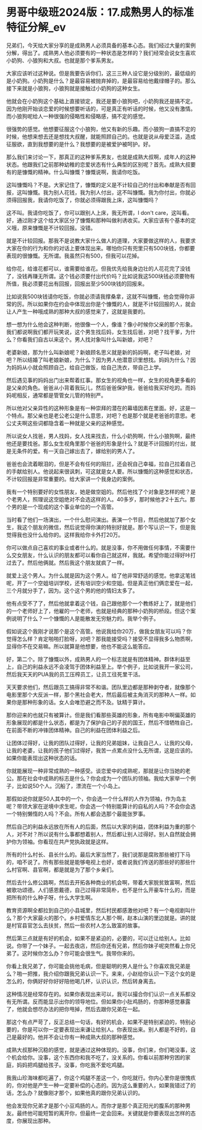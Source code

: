 # 男哥中级班2024版：17.成熟男人的标准特征分解_ev

兄弟们，今天给大家分享的是成熟男人必须具备的基本心态。我们经过大量的案例分解，得出了。成熟男人他必须要有的一种状态是怎样的？我们经常会说女生喜欢小奶狗、小狼狗和大叔。也就是那个爹系男友。

大家应该听过这种说。但是我要告诉你们，这三三种人设它是分级别的，最低级的是小奶狗。小奶狗是什么？是最容易被抛弃掉的，是最容易给他戴绿帽子的。那么接下来就是小狼狗，小狼狗就是接触过小奶狗的这种女生。

他就会在小奶狗这个基础上直接锁定，我还是要小狼狗吧，小奶狗我还是搞不定。因为他刚开始谈恋爱的时候想要听话的，可是真正有听话的时候，他又没有激情。而小狼狗呢给人一种很强的侵略性和侵略感，搞不定的感觉。

很强势的感觉。他想要征服这个小狼狗，他又有新的乐趣。而小狼狗一直搞不定的时候，他想来想去还是想找大叔醒，就能照顾自己的。也就是说从母爱泛滥，造成征服欲，直到我想要的是什么？我想要的是被爱护被呵护。好。

那么我们来讨论一下，那真正的这种爹系男友，也就是成熟大叔啊，成年人的这种状态。他跟我们之前那种幼稚的恋爱状态有什么典型的区别呢？首先。成熟大叔要有的是慷慨的精神。什么叫慷慨？慷慨说啊，我请你吃饭。

这叫慷慨吗？不是。大家记住了，慷慨的定义是不计较自己的付出和奉献是否有回报，这叫慷慨。我为别人花钱，我为别人付出，这不叫慷慨。我为你付出，你就必须得回报我，我请你吃饭了，你就必须得跟我上床，这叫慷慨吗？

这不叫。我请你吃饭了，你可以跟别人上床，我无所谓，I don't care，这叫看。好，通过刚才这个给大家区分了慷慨和那种叫做利诱收买。大家应该有个基本的定义哦，原来慷慨是不计较回报。没错。

就是不计较回报。那我不是说教大家什么做人的道理，大家要做这样的人，我要求大家在你的行为和你的对话上要体现出来。哪怕你只有兜里只有500块钱，你都要表现的很慷慨。无所谓。我虽然只有500，但我可以花掉。

给你花，给谁花都可以，谁需要给谁花。但我优先给我身边壮的人花花完了没钱了，没钱再赚无所谓。这个钱必须要付出代价吗？比如说我这500块钱必须要物有所值，我必须要花出有回报，回报出至少500块钱的回报来。

比如说我500块钱请你吃饭，你就必须请我撑桑拿，这就不叫慷慨，他会觉得你非常的厉。所以如果你在约会中体现出你是个慷慨的人，就是不计较回报的人，就会让人产生一种哦成熟的那种大叔的感觉来了，这就是我要的。

想一想为什么他会这种判断，他很像一个人，像谁？像小时候你父亲的那个形象。我们都说啊我们都开玩笑说，这个男生找后妈，女生找后爸，对吧？找干爹，为什么？你看我们自古以来这个。男人找对象叫什么叫新娘，对吧？

老婆新娘，那为什么叫新娘呢？新娘顾名思义就是新的妈妈啊，老子叫老娘，对吧？所以结婚了叫老娘新娘，为什么？因为男人他潜意识里想找。妈妈为什么？因为妈妈从小就会照顾自己，给自己做饭，给自己洗衣，带自己上学。

然后遇见事的妈妈出门出来帮着扛事。那女生的视角也一样，女生的视角更多看的是父亲的角色。爸爸从小背着我玩儿，然后爸爸保护我，爸爸给我买好吃的。而妈妈呢相反，通常都是管管女儿管的特别严。

所以他对父亲异性的这种形象是有一种崇拜的潜在的幕墙因素在里面。好，这是一个特点。那父亲也是老公老公是什么意思，对吧？也是那个就是老爸爸的意思。老公丈夫啊这些词都隐含着一种就是父亲的这种感觉。

所以说女人找爸，男人找妈，女人找来找去，什么小奶狗啊，什么小狼狗啊，最终他还是要找爸。那么女生视角里那个爸爸的形象是什么？就是不计回报的付出，就是无条件的爱。有一天自己嫁出去了，嫁给别的男人了。

爸爸也会流着眼泪的，但是不会有任何的阻拦，还会祝自己幸福，拉自己拉着自己的手献给别人。他说起来很讽刺，可这就是女人要。所以慷慨的这种感觉和状态，不计较回报是非常重要的。给大家讲一个我身边的案例。

我有一个特别要好的女性朋友，她是做空姐的。然后他找了个对象是怎样的呢？是个老男人，照理说这空姐绝对不会选这样的人。40多岁，那时候他才2十五六。那个男的是一个现成的这个事业单位的一个高管。

当时看了他们一场演出，一个什么慰问演出。表演一个节目，然后他就加了那个女生，我这个朋友的微信，然后说觉得你演的特别好就是。那个写认识一下，但是我觉得我也没什么给你的。这样我给你卡外打20万。

你可以做点自己喜欢的事业或者什么的。就是没事，你不用做任何事情，不需要什么交女朋友，什么认识的朋友都可以看你自己就这样，我就。希望你能过得好咔打过去了。然后他俩就。然后我这个朋友就疯了一样。

就爱上这个男人。为什么就是因为这个男人。给了他非常舒适的感觉。他拿这笔钱呢，开了一个空姐培训学校，还有培训空少和空姐。但是真正他们俩恋爱在一起，三个月就分手了，因为。这个这个男的他的情妇太多了。

他有点受不了了，然后他就拿着这个钱，自己跟他那个一个教练好上了，就是他们的一个老师好上了，他雇的一个老师，也就是经典的那种小奶狗的桥段。但这个案例说明了什么？一个慷慨的人是能散发无穷魅力的。我举个例子。

假如说这个我刚才说那个是这个高管。他说我给你20万，做我女朋友可以吗？你觉得怎么样？肯定啪啪打脸呀，对吧？那我能接受吗？接受不显得我多么物质啊，显得你不在交易嘛。所以就算是他想要，他也不能这么能答应。

好，第二个。除了慷慨以外，成熟男人的一个标志就是有团体精神。群体利益至上，自己的利益永远不会凌驾于团体利益至上。举个例子，比如说我开一家公司，然后我天天的PUA我的员工压榨员工，让员工往死里干活。

天天要求他们，然后跟员工搞得非常不和谐。团队里边都是那种剥夺者，就像那个电影里那个大反派一样，那个黑社会老大，然后最后被主角消灭的那种人一样。如果你是那种形象的话。女人会唯恐避之而不及。钛精于算计。

那你迎来的也就只有被算计。但是我们看那些英雄的形象，所有电影中啊偏英雄的形象展现的都是什么状态，都是为了保护自己的子民的国王，然后不惜牺牲自己，在前面不断的冲锋团体精神。自己的利益在团体利益之后。

让团体过得好，让我的团队过得好，让我的兄弟姐妹，让我自己人，让我的父母，让我的老婆，让我的孩子他们过得好，我苦一点累点没什么无所谓，这是应该的。如果你能表现出这种状态的话。

你就能展现一种非常成熟的一种感受。谈恋爱中的成熟呢，那就是让你当她的老公。那在社会中成熟的标志是什么？你会成为一个团队的领袖。我给大家举一个例子，比如说50个人。沉船了，漂流在一个小岛上。

那假如说你就是50人其中的一个，你会选一个什么样的人作为领袖，作为岛主呢？带领大家在逆境中求生呢，你会选一个特别能算计的自私的人吗？不会你会选一个特别懒惰的人吗？不会。所有人都会选那个最能张罗事。

然后自己的利益永远放在所有人的后面，然后以大家的利益，团体利益为重的那个人，对不对？所以说有什么事都想着别人，然后都让别人过得好。别人自然就会拥护你为领袖。你看现在共产党执政就是这样。

所有的什么村长、县长什么的。最后大家当然了，我们说那是腐败那些被打下马的，咱不说了。所有那些就是能够电视上也好，或者说我们传送的那些好的那些什么村官啊、县官啊，都是就是为了那个乡亲们。

然后去什么修公路啊，然后去开拓各种商业的机会啊，带着大家脱贫致富啊，然后被歌功颂德。人们感恩戴德，自己过得非常简朴，也不是什么开豪车什么的，而是把所有的什么种子呀，什么大学生啊。

教育资源啊全都拉到自己的小县城里，然后村民都感激他对吧？有一个电视剧叫什么？那个大家最火的那个。乡村爱情东北人那个啊，赵本山演的里边就是。讲的就是村官县官怎么去扶贫，然后一些农村人怎么致富的故事。

然后第三点就是有好的机会，如果不是紧迫的，必要的，可以迁让给别人。比如说。你带了一个妹子。一起去夜店，然后你还有兄弟，然后你妹子呢突然看上你兄弟了。这时候你怎么办？你可能会很生气。我带你来的。

你看上我兄弟了，你可能会挑他毛病，但是聪明的男人是什么？你喜欢我兄弟是么？啪一把推，我介绍你跟我兄弟认识一下。来来，小赵给你认识一下这个女的是怎么的，你俩好好你好好陪他喝几杯，认识认识，然后转身离去。

这种情况是经常存在的。如果你表现出来可以，我可以撮合你们认识一点关系都没有无所谓。反而能显示出你的领导地位。但如果你小肚鸡肠的，你那种感觉暴露了，他就会想尽办法的把你甩掉，然后去跟你兄弟在一起。

那这个有点严苛了，反正总结一句话，有好的机会，如果不是特别紧迫的，特别必要的，你是可以你一定要表现出来谦让给别人。你表现出来。别人都是不好的，自己是最好的。他并不会让你有一种成熟大叔的那种感觉。

成熟大叔那种沉稳的感觉，就是通过这种体现的。没事，你们来，你们喝没事，这个机会给你。没事，这个东西你和我不吃了，没关系的。你看以前那种穷困的家庭，妈妈把鸡腿给孩子。没事，你吃我不爱吃鸡腿。

我我山珍海味都吃遍了，你这个鸡腿不差这一个，你吃就行。你内心里你是很愧疚的，你对他是产生一种一定要补偿的心态的。因为这么重要的人，如果我错过了的话，怎么办？就像刚才那个，如果他真的跟你兄弟认识的。

他会发现你兄弟才是那个小豆鸡肠的人。而你才是那个真正阳光的腹系的那种男友。最终他可能短暂的离开你，但最终一定会回来。关键就是你要表现出怎样的态度，你展现出那种。

